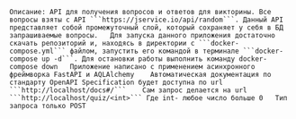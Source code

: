 `Описание: API для получения вопросов и ответов для викторины. Все вопросы взяты с API ```https://jservice.io/api/random```. Данный API представляет собой промежуточный слой, который сохраняет у себя в БД запрашиваемые вопросы.  
Для запуска данного приложения достаточно скачать репозиторий и, находясь в директории с ```docker-compose.yml``` файлом, запустить его командой в терминале ```docker-compose up -d```. Для остановки работы выполнить команду docker-compose down  
Приложение написано с применением асинхронного фреймворка FastAPI и AQLAlchemy   
Автоматическая документация по стандарту OpenAPI Specification будет доступна по url ```http://localhost/docs#/```   
Сам запрос делается на url ```http://localhost/quiz/<int>``` Где int- любое число больше 0  
Тип запроса только POST`  
